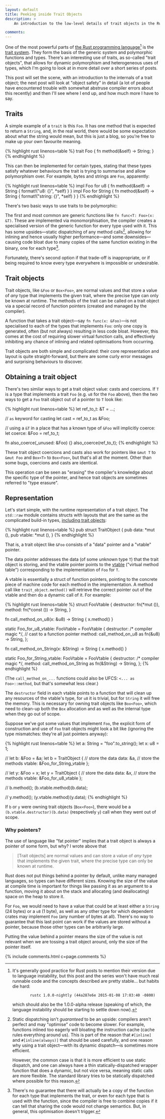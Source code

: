```yaml
---
layout: default
title: Peeking inside Trait Objects
description: >
    An introduction to the low-level details of trait objects in the Rust programming language.

comments:
---
```


One of the most powerful parts of
[the Rust programming language](http://rust-lang.org)[^version] is the
[trait system][traits]. They form the basis of the generic system and
polymorphic functions and types. There's an interesting use of traits,
as so-called "trait objects", that allows for dynamic polymorphism and
heterogeneous uses of types, which I'm going to look at in more detail
over a short series of posts.


[traits]: http://doc.rust-lang.org/nightly/book/traits.html


[^version]: It's generally good practice for Rust posts to mention
            their version due to language instability, but this post
            and the series won't have much real runnable code and the
            concepts described are pretty stable... but habits die
            hard:

                rustc 1.0.0-nightly (44a287e6e 2015-01-08 17:03:40 -0800)

    which should also be the 1.0.0-alpha release (speaking of which,
    the language instability should be starting to settle down now).

This post will set the scene, with an introduction to the internals of
a trait object; the next post will look at "object safety" in detail
(a lot of people have encountered trouble with somewhat abstruse
compiler errors about this recently) and then I'll see where I end up,
and how much more I have to say.

## Traits

A simple example of a `trait` is this `Foo`. It has one method that is
expected to return a `String`, and, in the real world, there would be
some expectation about what the string would mean, but this is just a
blog, so you're free to make up your own favourite meaning.

{% highlight rust linenos=table %}
trait Foo {
    fn method(&self) -> String;
}
{% endhighlight %}

This can then be implemented for certain types, stating that these
types satisfy whatever behaviours the trait is trying to summarise and
allow polymorphism over. For example, bytes and strings are `Foo`,
apparently:

{% highlight rust linenos=table %}
impl Foo for u8 {
    fn method(&self) -> String { format!("u8: {}", *self) }
}
impl Foo for String {
    fn method(&self) -> String { format!("string: {}", *self) }
}
{% endhighlight %}

There's two basic ways to use traits to be polymorphic:

The first and most common are generic functions like `fn func<T:
Foo>(x: &T)`. These are implemented via monomorphisation, the compiler
creates a specialised version of the generic function for every type
used with it. This has some upsides&mdash;static dispatching of any
method calls[^upsides], allowing for inlining and hence usually higher
performance&mdash;and some downsides&mdash;causing code bloat due to
many copies of the same function existing in the binary, one for each
type[^one-per-type].

Fortunately, there's second option if that trade-off is inappropriate,
or if being required to know every type everywhere is impossible or
undesirable.

[^upsides]: Static dispatching isn't *guaranteed* to be an upside:
            compilers aren't perfect and may "optimise" code to become
            slower. For example, functions inlined too eagerly will
            bloating the instruction cache (cache rules everything
            around us). This is part of the reason that `#[inline]`
            and `#[inline(always)]` that should be used carefully, and
            one reason why using a trait object&mdash;with its dynamic
            dispatch&mdash;is sometimes more efficient.

    However, the common case is that it is more efficient to use
    static dispatch, and one can always have a thin
    statically-dispatched wrapper function that does a dynamic, but
    not vice versa, meaning static calls are more flexible. The
    standard library tries to be statically dispatched where possible
    for this reason.

[^one-per-type]: There's no guarantee that there will actually be a
                 copy of the function for each type that implements
                 the trait, or even for each type that is used with
                 the function, since the compiler is free to combine
                 copies if it can tell that sharing the code would not
                 change semantics. But, in general, this optimisation
                 doesn't trigger.

## Trait objects

Trait objects, like `&Foo` or `Box<Foo>`, are normal values and that
store a value of *any* type that implements the given trait, where the
precise type can only be known at runtime. The methods of the trait
can be called on a trait object via a special record of function
pointers (created and managed by the compiler).

A function that takes a trait object&mdash;say `fn func(x: &Foo)`&mdash;is not
specialised to each of the types that implements `Foo`: only one copy
is generated, often (but not always) resulting in less code
bloat. However, this comes at the cost of requiring slower virtual
function calls, and effectively inhibiting any chance of inlining and
related optimisations from occurring.

Trait objects are both simple and complicated: their core
representation and layout is quite straight-forward, but there are
some curly error messages and surprising behaviours to discover.

## Obtaining a trait object

There's two similar ways to get a trait object value: casts and
coercions. If `T` is a type that implements a trait `Foo` (e.g. `u8`
for the `Foo` above), then the two ways to get a `Foo` trait object
out of a pointer to `T` look like:

{% highlight rust linenos=table %}
let ref_to_t: &T = ...;

// `as` keyword for casting
let cast = ref_to_t as &Foo;

// using a `&T` in a place that has a known type of `&Foo` will implicitly coerce:
let coerce: &Foo = ref_to_t;

fn also_coerce(_unused: &Foo) {}
also_coerce(ref_to_t);
{% endhighlight %}

These trait object coercions and casts also work for pointers like
`&mut T` to `&mut Foo` and `Box<T>` to `Box<Foo>`, but that's all at
the moment. Other than some bugs, coercions and casts are identical.

This operation can be seen as "erasing" the compiler's knowledge about
the specific type of the pointer, and hence trait objects are
sometimes referred to "type erasure".


## Representation

Let's start simple, with the runtime representation of a trait
object. The `std::raw` module contains structs with layouts that are
the same as the complicated build-in types,
[including trait objects][stdraw]:

{% highlight rust linenos=table %}
pub struct TraitObject {
    pub data: *mut (),
    pub vtable: *mut (),
}
{% endhighlight %}

[stdraw]: http://doc.rust-lang.org/nightly/std/raw/struct.TraitObject.html

That is, a trait object like `&Foo` consists of a "data" pointer and a
"vtable" pointer.

The data pointer addresses the data (of some unknown type `T`) that
the trait object is storing, and the vtable pointer points to the
[vtable][vtable] ("virtual method table") corresponding to the implementation
of `Foo` for `T`.

[vtable]: https://en.wikipedia.org/wiki/Virtual_method_table


A vtable is essentially a struct of function pointers, pointing to the
concrete piece of machine code for each method in the
implementation. A method call like `trait_object.method()` will
retrieve the correct pointer out of the vtable and then do a dynamic
call of it. For example:

{% highlight rust linenos=table %}
struct FooVtable {
    destructor: fn(*mut ()),
    method: fn(*const ()) -> String,
}

fn call_method_on_u8(x: &u8) -> String {
    x.method()
}

static Foo_for_u8_vtable: FooVtable = FooVtable {
    destructor: /* compiler magic */,
    // cast to a function pointer
    method: call_method_on_u8 as fn(&u8) -> String,
};

fn call_method_on_String(x: &String) -> String {
    x.method()
}

static Foo_for_String_vtable: FooVtable = FooVtable {
    destructor: /* compiler magic */,
    method: call_method_on_String as fn(&String) -> String,
};
{% endhighlight %}

(The `call_method_on_...` functions could also be UFCS: `<... as
Foo>::method`, but that's somewhat less clear.)

The `destructor` field in each vtable points to a function that will
clean up any resources of the vtable's type, for `u8` it is trivial,
but for `String` it will free the memory. This is necessary for owning
trait objects like `Box<Foo>`, which need to clean-up both the `Box`
allocation and as well as the internal type when they go out of scope.

Suppose we've got some values that implement `Foo`, the explicit form
of construction and use of `Foo` trait objects might look a bit like
(ignoring the type mismatches: they're all just pointers anyway):

{% highlight rust linenos=table %}
let a: String = "foo".to_string();
let x: u8 = 1;

// let b: &Foo = &a;
let b = TraitObject {
    // store the data
    data: &a,
    // store the methods
    vtable: &Foo_for_String_vtable
};

// let y: &Foo = x;
let y = TraitObject {
    // store the data
    data: &x,
    // store the methods
    vtable: &Foo_for_u8_vtable
};

// b.method();
(b.vtable.method)(b.data);

// y.method();
(y.vtable.method)(y.data);
{% endhighlight %}

If `b` or `y` were owning trait objects (`Box<Foo>`), there would be a
`(b.vtable.destructor)(b.data)` (respectively `y`) call when they went
out of scope.

### Why pointers?

The use of language like "fat pointer" implies that a trait object is
always a pointer of some form, but why? I wrote above that

> [Trait objects] are normal values and can store a value of *any* type
that implements the given trait, where the precise type can only
be known at runtime.

Rust does not put things behind a pointer by default, unlike many
managed languages, so types can have different sizes. Knowing the size
of the value at compile time is important for things like passing it
as an argument to a function, moving it about on the stack and
allocating (and deallocating) space on the heap to store it.

For `Foo`, we would need to have a value that could be at least either
a `String` (24 bytes) or a `u8` (1 byte), as well as any other type
for which dependent crates may implement `Foo` (any number of bytes at
all). There's no way to guarantee that this last point can work if the
values are stored without a pointer, because those other types can be
arbitrarily large.

Putting the value behind a pointer means the size of the value is not
relevant when we are tossing a trait object around, only the size of
the pointer itself.

{% include comments.html c=page.comments %}
